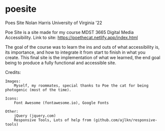 # poesite
Poes Site
Nolan Harris 
University of Virginia '22

Poe Site is a site made for my course MDST 3665 Digital Media Accessibility.
Link to site: https://poethecat.netlify.app/index.html

The goal of the course was to learn the ins and outs of what accessibility is, its importance, and how to integrate it from start to finish in what you create. This final site is the implementation of what we learned, the end goal being to produce a fully functional and accessible site.

Credits:

	Images: 
		Myself, my roommates, special thanks to Poe the cat for being photogenic (most of the time).

	Icons:
		Font Awesome (fontawesome.io), Google Fonts

	Other:
		jQuery (jquery.com)
		Responsive Tools, Lots of help from (github.com/ajlkn/responsive-tools)
